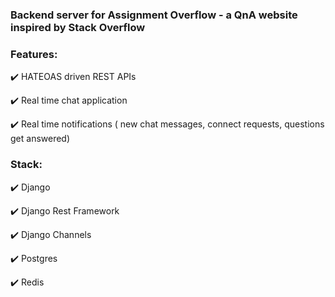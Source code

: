### Backend server for Assignment Overflow - a QnA website inspired by Stack Overflow
### Features:
✔️  HATEOAS driven REST APIs

✔️  Real time chat application

✔️  Real time notifications ( new chat messages, connect requests, questions get answered)

### Stack:
✔️  Django

✔️  Django Rest Framework

✔️  Django Channels

✔️  Postgres

✔️  Redis
